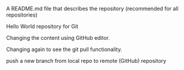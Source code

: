 A README.md file that describes the repository (recommended for all repositories)


Hello World repository for Git


Changing the content using GitHub editor.


Changing again to see the git pull functionality.


push a new branch from local repo to remote (GitHub) repository